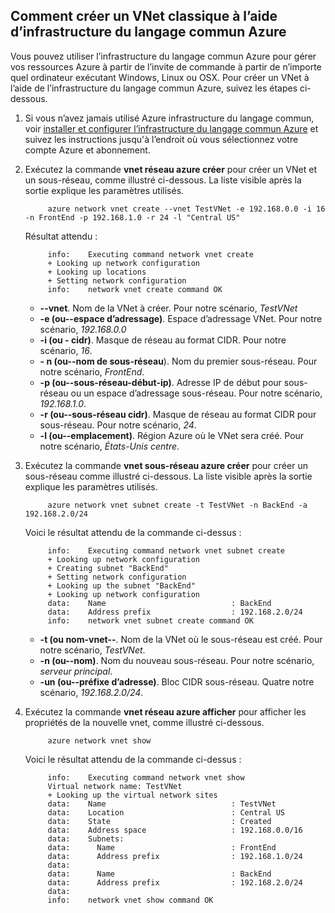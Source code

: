 ## <a name="how-to-create-a-classic-vnet-using-azure-cli"></a>Comment créer un VNet classique à l’aide d’infrastructure du langage commun Azure

Vous pouvez utiliser l’infrastructure du langage commun Azure pour gérer vos ressources Azure à partir de l’invite de commande à partir de n’importe quel ordinateur exécutant Windows, Linux ou OSX. Pour créer un VNet à l’aide de l’infrastructure du langage commun Azure, suivez les étapes ci-dessous.

1. Si vous n’avez jamais utilisé Azure infrastructure du langage commun, voir [installer et configurer l’infrastructure du langage commun Azure](../articles/xplat-cli-install.md) et suivez les instructions jusqu'à l’endroit où vous sélectionnez votre compte Azure et abonnement.
2. Exécutez la commande **vnet réseau azure créer** pour créer un VNet et un sous-réseau, comme illustré ci-dessous. La liste visible après la sortie explique les paramètres utilisés.

            azure network vnet create --vnet TestVNet -e 192.168.0.0 -i 16 -n FrontEnd -p 192.168.1.0 -r 24 -l "Central US"
    
    Résultat attendu :

            info:    Executing command network vnet create
            + Looking up network configuration
            + Looking up locations
            + Setting network configuration
            info:    network vnet create command OK

    - **--vnet**. Nom de la VNet à créer. Pour notre scénario, *TestVNet*
    - **-e (ou--espace d’adressage)**. Espace d’adressage VNet. Pour notre scénario, *192.168.0.0*
    - **-i (ou - cidr)**. Masque de réseau au format CIDR. Pour notre scénario, *16*.
    - **- n (ou--nom de sous-réseau**). Nom du premier sous-réseau. Pour notre scénario, *FrontEnd*.
    - **-p (ou--sous-réseau-début-ip)**. Adresse IP de début pour sous-réseau ou un espace d’adressage sous-réseau. Pour notre scénario, *192.168.1.0*.
    - **-r (ou--sous-réseau cidr)**. Masque de réseau au format CIDR pour sous-réseau. Pour notre scénario, *24*.
    - **-l (ou--emplacement)**. Région Azure où le VNet sera créé. Pour notre scénario, *États-Unis centre*.

3. Exécutez la commande **vnet sous-réseau azure créer** pour créer un sous-réseau comme illustré ci-dessous. La liste visible après la sortie explique les paramètres utilisés.

            azure network vnet subnet create -t TestVNet -n BackEnd -a 192.168.2.0/24
    
    Voici le résultat attendu de la commande ci-dessus :

            info:    Executing command network vnet subnet create
            + Looking up network configuration
            + Creating subnet "BackEnd"
            + Setting network configuration
            + Looking up the subnet "BackEnd"
            + Looking up network configuration
            data:    Name                            : BackEnd
            data:    Address prefix                  : 192.168.2.0/24
            info:    network vnet subnet create command OK

    - **-t (ou nom-vnet--**. Nom de la VNet où le sous-réseau est créé. Pour notre scénario, *TestVNet*.
    - **-n (ou--nom)**. Nom du nouveau sous-réseau. Pour notre scénario, *serveur principal*.
    - **-un (ou--préfixe d’adresse)**. Bloc CIDR sous-réseau. Quatre notre scénario, *192.168.2.0/24*.

4. Exécutez la commande **vnet réseau azure afficher** pour afficher les propriétés de la nouvelle vnet, comme illustré ci-dessous.

            azure network vnet show

    Voici le résultat attendu de la commande ci-dessus :

            info:    Executing command network vnet show
            Virtual network name: TestVNet
            + Looking up the virtual network sites
            data:    Name                            : TestVNet
            data:    Location                        : Central US
            data:    State                           : Created
            data:    Address space                   : 192.168.0.0/16
            data:    Subnets:
            data:      Name                          : FrontEnd
            data:      Address prefix                : 192.168.1.0/24
            data:
            data:      Name                          : BackEnd
            data:      Address prefix                : 192.168.2.0/24
            data:
            info:    network vnet show command OK
